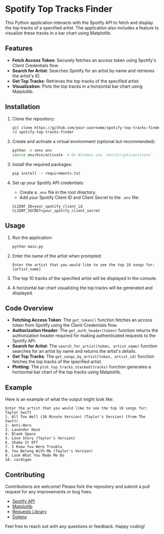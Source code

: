 # Spotify Top Tracks Finder

This Python application interacts with the Spotify API to fetch and display the top tracks of a specified artist. The application also includes a feature to visualize these tracks in a bar chart using Matplotlib.

## Features
- **Fetch Access Token**: Securely fetches an access token using Spotify's Client Credentials flow.
- **Search for Artist**: Searches Spotify for an artist by name and retrieves the artist's ID.
- **Get Top Tracks**: Retrieves the top tracks of the specified artist.
- **Visualization**: Plots the top tracks in a horizontal bar chart using Matplotlib.

## Installation

1. Clone the repository:
    ```sh
    git clone https://github.com/your-username/spotify-top-tracks-finder.git
    cd spotify-top-tracks-finder
    ```

2. Create and activate a virtual environment (optional but recommended):
    ```sh
    python -m venv env
    source env/bin/activate  # On Windows use `env\Scripts\activate`
    ```

3. Install the required packages:
    ```sh
    pip install -r requirements.txt
    ```

4. Set up your Spotify API credentials:
    - Create a `.env` file in the root directory.
    - Add your Spotify Client ID and Client Secret to the `.env` file:
    ```plaintext
    CLIENT_ID=your_spotify_client_id
    CLIENT_SECRET=your_spotify_client_secret
    ```

## Usage

1. Run the application:
    ```sh
    python main.py
    ```

2. Enter the name of the artist when prompted:
    ```plaintext
    Enter the artist that you would like to see the top 10 songs for: [artist_name]
    ```

3. The top 10 tracks of the specified artist will be displayed in the console.

4. A horizontal bar chart visualizing the top tracks will be generated and displayed.

## Code Overview

- **Fetching Access Token**: The `get_token()` function fetches an access token from Spotify using the Client Credentials flow.
- **Authorization Header**: The `get_auth_header(token)` function returns the authorization header required for making authenticated requests to the Spotify API.
- **Search for Artist**: The `search_for_artist(token, artist_name)` function searches for an artist by name and returns the artist's details.
- **Get Top Tracks**: The `get_songs_by_artist(token, artist_id)` function fetches the top tracks of the specified artist.
- **Plotting**: The `plot_top_tracks_stacked(tracks)` function generates a horizontal bar chart of the top tracks using Matplotlib.

## Example

Here is an example of what the output might look like:

```plaintext
Enter the artist that you would like to see the top 10 songs for: Taylor Swift
1. All Too Well (10 Minute Version) (Taylor's Version) (From The Vault)
2. Anti-Hero
3. Lavender Haze
4. Blank Space
5. Love Story (Taylor's Version)
6. Shake It Off
7. I Knew You Were Trouble
8. You Belong With Me (Taylor's Version)
9. Look What You Made Me Do
10. cardigan
```


## Contributing

Contributions are welcome! Please fork the repository and submit a pull request for any improvements or bug fixes.


- [Spotify API](https://developer.spotify.com/documentation/web-api/)
- [Matplotlib](https://matplotlib.org/)
- [Requests Library](https://docs.python-requests.org/en/latest/)
- [Dotenv](https://pypi.org/project/python-dotenv/)

Feel free to reach out with any questions or feedback. Happy coding!
